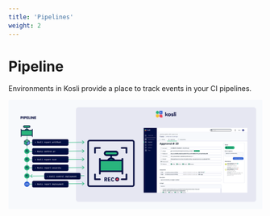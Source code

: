 ```yaml
---
title: 'Pipelines'
weight: 2
---
```


# Pipeline

Environments in Kosli provide a place to track events in your CI pipelines.

![Diagram of Pipeline Reporting](../../static/images/pipelines.svg)


